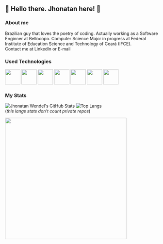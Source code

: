 ## 👋 Hello there. Jhonatan here! 🙂

### About me

Brazilian guy that loves the poetry of coding. Actually working as a Software Enginner at Bellocopo. Computer Science Major in progress at Federal Institute of Education Science and Technology of Ceará (IFCE).
<br>Contact me at LinkedIn or E-mail

### Used Technologies

<div> <img src="https://cdn.jsdelivr.net/gh/devicons/devicon/icons/javascript/javascript-original.svg" width="50"/> <img src="https://cdn.jsdelivr.net/gh/devicons/devicon/icons/nodejs/nodejs-original.svg" width="50"> <img src="https://cdn.jsdelivr.net/gh/devicons/devicon/icons/react/react-original.svg" width="50"/>
<img src="https://cdn.jsdelivr.net/gh/devicons/devicon/icons/mongodb/mongodb-original-wordmark.svg" width="50"/>
<img src="https://cdn.jsdelivr.net/gh/devicons/devicon/icons/csharp/csharp-original.svg" width="50"/>
<img src="https://cdn.jsdelivr.net/gh/devicons/devicon/icons/dot-net/dot-net-original-wordmark.svg" width="50"/>
<img src="https://cdn.jsdelivr.net/gh/devicons/devicon/icons/python/python-original.svg" width="50"/> </div>

### My Stats

![Jhonatan Wendel's GitHub Stats](https://github-readme-stats-sigma-five.vercel.app/api?username=jhonatanwen&count_private=true&show_icons=true&theme=ocean_dark)
![Top Langs](https://github-readme-stats-sigma-five.vercel.app/api/top-langs/?username=jhonatanwen&layout=compact&theme=ocean_dark)<br>
(_this langs stats don't count private repos_)

<div>
    <img src="https://64.media.tumblr.com/ba8c705edd2bed0a28d9458811155d69/tumblr_onxkyoloha1w05w8zo1_500.gif" width="400"/>
</div>
